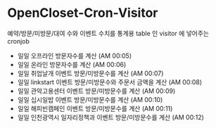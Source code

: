 # OpenCloset-Cron-Visitor #

예약/방문/미방문/대여 수와 이벤트 수치를 통계용 table 인 visitor 에 넣어주는 cronjob

- 일일 오프라인 방문자수를 계산 (AM 00:05)
- 일일 온라인 방문자수를 계산 (AM 00:06)
- 일일 취업날개 이벤트 방문/미방문수를 계산 (AM 00:07)
- 일일 linkstart 이벤트 방문/미방문수와 주문서 금액을 계산 (AM 00:08)
- 일일 관악고용센터 이벤트 방문/미방문수를 계산 (AM 00:09)
- 일일 십시일밥 이벤트 방문/미방문수를 계산 (AM 00:10)
- 일일 해피빈캠페인 이벤트 방문/미방문수를 계산 (AM 00:11)
- 일일 인천광역시 일자리정책과 이벤트 방문/미방문수를 계산 (AM 00:12)
